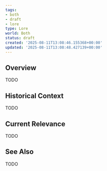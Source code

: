 ```yaml
---
tags:
- both
- draft
- lore
type: Lore
world: Both
status: draft
created: '2025-08-11T13:08:46.155368+00:00'
updated: '2025-08-11T13:08:48.427139+00:00'
---
```



## Overview

TODO
## Historical Context

TODO
## Current Relevance

TODO
## See Also

TODO
